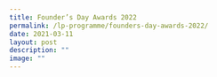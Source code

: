 ```yaml
---
title: Founder’s Day Awards 2022
permalink: /lp-programme/founders-day-awards-2022/
date: 2021-03-11
layout: post
description: ""
image: ""
---
```

